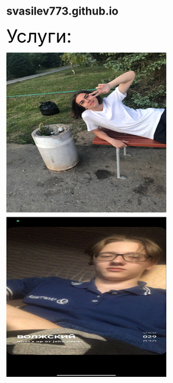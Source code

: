# svasilev773.github.io
<html>
 <head>
  <meta charset="utf-8">
 </head>
 <body>
  <p>
  <p><font size="10" color="black">Услуги:</p>
<img src="photo_2022-09-10_13-25-15.jpg" alt="Фотография 1" width="420" height="420">
<img src="photo_2022-09-10_13-28-27.jpg" alt="Фотография 1" width="420" height="420">
  </p>
 </body>
</html>

